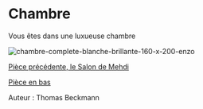 # Chambre

Vous êtes dans une luxueuse chambre

![chambre-complete-blanche-brillante-160-x-200-enzo](https://user-images.githubusercontent.com/105215900/197832163-6f007771-e909-4b6d-808e-3f474ba33d90.png)

[Pièce précédente, le Salon de Mehdi](https://github.com/ThomasQlf/TP2Labyrinthe/blob/main/labyrinthe-mtsl-maison/Salon-Mehdi-Kabli.md)

[Pièce en bas](https://github.com/ThomasQlf/TP2Labyrinthe/blob/main/labyrinthe-mtsl-maison/gameover.md)

Auteur : Thomas Beckmann
